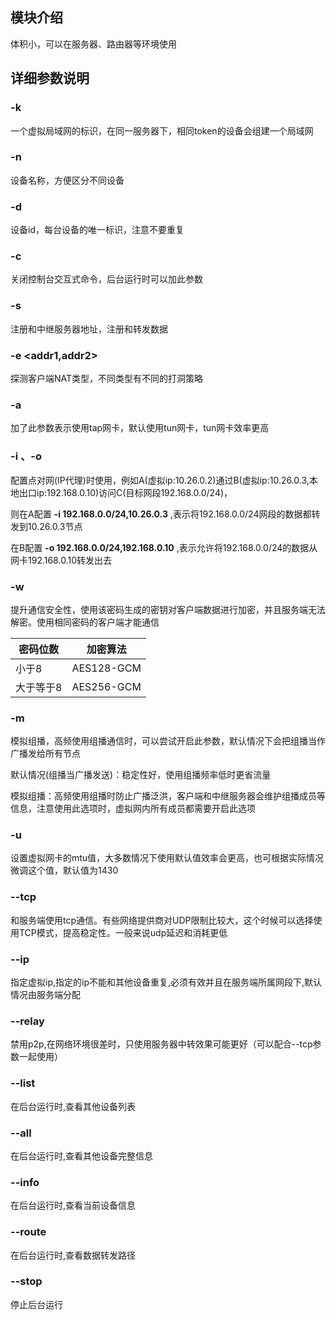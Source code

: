 ## 模块介绍
体积小，可以在服务器、路由器等环境使用
## 详细参数说明
### -k <token>
一个虚拟局域网的标识，在同一服务器下，相同token的设备会组建一个局域网
### -n <name>
设备名称，方便区分不同设备
### -d <id>
设备id，每台设备的唯一标识，注意不要重复
### -c
关闭控制台交互式命令，后台运行时可以加此参数
### -s <server>
注册和中继服务器地址，注册和转发数据
### -e <addr1,addr2>
探测客户端NAT类型，不同类型有不同的打洞策略
### -a
加了此参数表示使用tap网卡，默认使用tun网卡，tun网卡效率更高
### -i <in-ip>、-o  <out-ip>

配置点对网(IP代理)时使用，例如A(虚拟ip:10.26.0.2)通过B(虚拟ip:10.26.0.3,本地出口ip:192.168.0.10)访问C(目标网段192.168.0.0/24)，

则在A配置 **-i 192.168.0.0/24,10.26.0.3** ,表示将192.168.0.0/24网段的数据都转发到10.26.0.3节点

在B配置 **-o 192.168.0.0/24,192.168.0.10**  ,表示允许将192.168.0.0/24的数据从网卡192.168.0.10转发出去

### -w  <password>

提升通信安全性，使用该密码生成的密钥对客户端数据进行加密，并且服务端无法解密。使用相同密码的客户端才能通信

| 密码位数     | 加密算法   |  
|---------|-------| 
| 小于8 | AES128-GCM     
| 大于等于8 | AES256-GCM     | 

### -m
模拟组播，高频使用组播通信时，可以尝试开启此参数，默认情况下会把组播当作广播发给所有节点

默认情况(组播当广播发送)：稳定性好，使用组播频率低时更省流量

模拟组播：高频使用组播时防止广播泛洪，客户端和中继服务器会维护组播成员等信息，注意使用此选项时，虚拟网内所有成员都需要开启此选项

### -u <mtu>

设置虚拟网卡的mtu值，大多数情况下使用默认值效率会更高，也可根据实际情况微调这个值，默认值为1430

###  --tcp
和服务端使用tcp通信。有些网络提供商对UDP限制比较大，这个时候可以选择使用TCP模式，提高稳定性。一般来说udp延迟和消耗更低
### --ip <IP>
指定虚拟ip,指定的ip不能和其他设备重复,必须有效并且在服务端所属网段下,默认情况由服务端分配
### --relay
禁用p2p,在网络环境很差时，只使用服务器中转效果可能更好（可以配合--tcp参数一起使用）
### --list
在后台运行时,查看其他设备列表
### --all
在后台运行时,查看其他设备完整信息
### --info
在后台运行时,查看当前设备信息
### --route 
在后台运行时,查看数据转发路径
### --stop
停止后台运行
